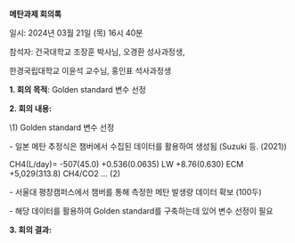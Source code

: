 ﻿**메탄과제 회의록**

일시: 2024년 03월 21일 (목) 16시 40분

참석자: 건국대학교 조장훈 박사님, 오경환 성사과정생,

한경국립대학교 이윤석 교수님, 홍인표 석사과정생

**1. 회의 목적**: Golden standard 변수 선정

**2. 회의 내용:** 

\1) Golden standard 변수 선정

\- 일본 메탄 추정식은 챔버에서 수집된 데이터를 활용하여 생성됨 (Suzuki 등. (2021))

CH4(L/day)= -507(45.0) +0.536(0.0635) LW +8.76(0.630) ECM +5,029(313.8) CH4/CO2 … (2)

\- 서울대 평창캠퍼스에서 챔버를 통해 측정한 메탄 발생량 데이터 확보 (100두)

\- 해당 데이터를 활용하여 Golden standard를 구축하는데 있어 변수 선정이 필요

**3. 회의 결과:** 
